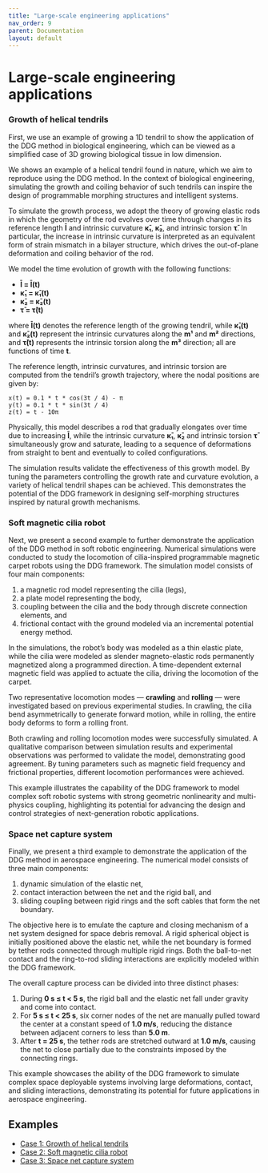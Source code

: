 ```yaml
---
title: "Large-scale engineering applications"
nav_order: 9
parent: Documentation
layout: default
---
```


# Large-scale engineering applications

### Growth of helical tendrils

First, we use an example of growing a 1D tendril to show the application of the DDG method in biological engineering, which can be viewed as a simplified case of 3D growing biological tissue in low dimension.

We shows an example of a helical tendril found in nature, which we aim to reproduce using the DDG method. In the context of biological engineering, simulating the growth and coiling behavior of such tendrils can inspire the design of programmable morphing structures and intelligent systems.

To simulate the growth process, we adopt the theory of growing elastic rods in which the geometry of the rod evolves over time through changes in its reference length **l̄** and intrinsic curvature **κ̄₁**, **κ̄₂**, and intrinsic torsion **τ̄**. In particular, the increase in intrinsic curvature is interpreted as an equivalent form of strain mismatch in a bilayer structure, which drives the out-of-plane deformation and coiling behavior of the rod.

We model the time evolution of growth with the following functions:

- **l̄ = l̄(t)**
- **κ̄₁ = κ̄₁(t)**
- **κ̄₂ = κ̄₂(t)**
- **τ̄ = τ̄(t)**

where **l̄(t)** denotes the reference length of the growing tendril, while **κ̄₁(t)** and **κ̄₂(t)** represent the intrinsic curvatures along the **m¹** and **m²** directions, and **τ̄(t)** represents the intrinsic torsion along the **m³** direction; all are functions of time **t**.

The reference length, intrinsic curvatures, and intrinsic torsion are computed from the tendril’s growth trajectory, where the nodal positions are given by:

```
x(t) = 0.1 * t * cos(3t / 4) - π  
y(t) = 0.1 * t * sin(3t / 4)  
z(t) = t - 10π
```

Physically, this model describes a rod that gradually elongates over time due to increasing **l̄**, while the intrinsic curvature **κ̄₁**, **κ̄₂** and intrinsic torsion **τ̄** simultaneously grow and saturate, leading to a sequence of deformations from straight to bent and eventually to coiled configurations.

The simulation results validate the effectiveness of this growth model. By tuning the parameters controlling the growth rate and curvature evolution, a variety of helical tendril shapes can be achieved. This demonstrates the potential of the DDG framework in designing self-morphing structures inspired by natural growth mechanisms.

### Soft magnetic cilia robot

Next, we present a second example to further demonstrate the application of the DDG method in soft robotic engineering. Numerical simulations were conducted to study the locomotion of cilia-inspired programmable magnetic carpet robots using the DDG framework. The simulation model consists of four main components:

1. a magnetic rod model representing the cilia (legs),  
2. a plate model representing the body,  
3. coupling between the cilia and the body through discrete connection elements, and  
4. frictional contact with the ground modeled via an incremental potential energy method.

In the simulations, the robot’s body was modeled as a thin elastic plate, while the cilia were modeled as slender magneto-elastic rods permanently magnetized along a programmed direction. A time-dependent external magnetic field was applied to actuate the cilia, driving the locomotion of the carpet. 

Two representative locomotion modes — **crawling** and **rolling** — were investigated based on previous experimental studies. In crawling, the cilia bend asymmetrically to generate forward motion, while in rolling, the entire body deforms to form a rolling front.

Both crawling and rolling locomotion modes were successfully simulated. A qualitative comparison between simulation results and experimental observations was performed to validate the model, demonstrating good agreement. By tuning parameters such as magnetic field frequency and frictional properties, different locomotion performances were achieved. 

This example illustrates the capability of the DDG framework to model complex soft robotic systems with strong geometric nonlinearity and multi-physics coupling, highlighting its potential for advancing the design and control strategies of next-generation robotic applications.

### Space net capture system

Finally, we present a third example to demonstrate the application of the DDG method in aerospace engineering. The numerical model consists of three main components:

1. dynamic simulation of the elastic net,  
2. contact interaction between the net and the rigid ball, and  
3. sliding coupling between rigid rings and the soft cables that form the net boundary.

The objective here is to emulate the capture and closing mechanism of a net system designed for space debris removal. A rigid spherical object is initially positioned above the elastic net, while the net boundary is formed by tether rods connected through multiple rigid rings. Both the ball-to-net contact and the ring-to-rod sliding interactions are explicitly modeled within the DDG framework.

The overall capture process can be divided into three distinct phases:

1. During **0 s ≤ t < 5 s**, the rigid ball and the elastic net fall under gravity and come into contact.  
2. For **5 s ≤ t < 25 s**, six corner nodes of the net are manually pulled toward the center at a constant speed of **1.0 m/s**, reducing the distance between adjacent corners to less than **5.0 m**.  
3. After **t = 25 s**, the tether rods are stretched outward at **1.0 m/s**, causing the net to close partially due to the constraints imposed by the connecting rings.

This example showcases the ability of the DDG framework to simulate complex space deployable systems involving large deformations, contact, and sliding interactions, demonstrating its potential for future applications in aerospace engineering.


## Examples

- [Case 1: Growth of helical tendrils](../examples/engineering_application_case_1.html)
- [Case 2: Soft magnetic cilia robot](../examples/engineering_application_case_2.html)
- [Case 3: Space net capture system](../examples/engineering_application_case_3.html)
